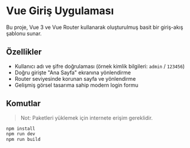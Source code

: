 # Vue Giriş Uygulaması

Bu proje, Vue 3 ve Vue Router kullanarak oluşturulmuş basit bir giriş-akış şablonu sunar.

## Özellikler

- Kullanıcı adı ve şifre doğrulaması (örnek kimlik bilgileri: `admin` / `123456`)
- Doğru girişte "Ana Sayfa" ekranına yönlendirme
- Router seviyesinde korunan sayfa ve yönlendirme
- Gelişmiş görsel tasarıma sahip modern login formu

## Komutlar

> Not: Paketleri yüklemek için internete erişim gereklidir.

```bash
npm install
npm run dev
npm run build
```
